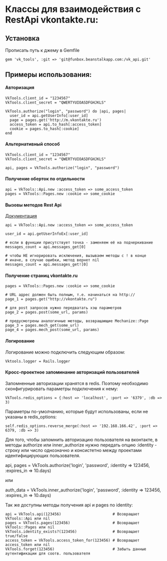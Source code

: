 Классы для взаимодействия с RestApi vkontakte.ru:
====================

Установка
---------

Прописать путь к джему в Gemfile


    gem 'vk_tools', :git => 'git@funbox.beanstalkapp.com:/vk_api.git'


Примеры использования:
----------------------

#### Авторизация

    VkTools.client_id = "1234567"
    VkTools.client_secret = "QWERTYUIOASDFGHJKLS"
    
    VkTools.authorize("login", "password") do |api, pages|
      user_id = api.getUserInfo[:user_id]
      page = pages.get('http://m.vkontakte.ru')
      access_token = api.to_hash[:access_token]
      cookie = pages.to_hash[:cookie]
    end


#### Альтернативный способ

    VkTools.client_id = "1234567"
    VkTools.client_secret = "QWERTYUIOASDFGHJKLS"
    
    api, pages = VkTools.authorize("login", "password")


#### Получение оберток по отдельности

    api = VkTools::Api.new :access_token => some_access_token
    pages = VkTools::Pages.new :cookie => some_cookie

#### Вызовы методов Rest Api
[Документация](http://vkontakte.ru/developers.php?o=-1&p=%CE%EF%E8%F1%E0%ED%E8%E5%20%EC%E5%F2%EE%E4%EE%E2%20API)

    api = VkTools::Api.new :access_token => some_access_token

    user_id = api.getUserInfoEx[:user_id]

    # если в функции присутствует точка - заменяем её на подчеркивание
    messages_count = api.messages_get[0]

    # чтобы НЕ игнорировать исключения, вызываем методы с ! в конце
    # иначе, в случае ошибки, метод вернет nil
    messages_count = api.messages_get![0]


#### Получение страниц vkontakte.ru

    pages = VkTools::Pages.new :cookie => some_cookie

    # URL адрес должен быть полным, т.е. начинаться на http://
    page_1 = pages.get("http://vkontakte.ru")

    # для post запросов нужно передватать хэш параметров
    page_2 = pages.post(some_url, params)

    # предусмотрены аналогичные методы, возвращающие Mechanize::Page
    page_3 = pages.mech_get(some_url)
    page_4 = pages.mech_post(some_url, params)


#### Логирование

Логирование можно подключить следующим образом:

    Vktools.logger = Rails.logger

#### Кросс-проектное запоминание авторизаций пользователей

Запомненные авторизации хранятся в redis. Поэтому необходимо сконфигурировать параметры подключения к нему:

    VkTools.redis_options = {:host => 'localhost', :port => '6379', :db => 3)

Параметры по-умолчанию, которые будут использованы, если не указаны в redis_options:

    self.redis_options.reverse_merge(:host => '192.168.166.42', :port => 6379, :db => 3)

Для того, чтобы запомнить авторизацию пользователя на вконтакте, в методы authorize или inner_authorize
нужно передать опцию :identity - строку или число однозначно и консистетно между проектами идентифицирующих пользователя.


   api, pages = VkTools.authorize('login', 'password', :identity => 123456, :expires_in => 10.days)

или

   auth_data = VkTools.inner_authorize('login', 'password', :identity => 123456, :expires_in => 10.days)


Так же доступны методы получения api и pages по identity:

    api = VkTools.api(123456)                       # Возвращает VkTools::Api или nil
    pages = VkTools.pages(123456)                   # Возвращает VkTools::Pages или nil
    VkTools.identity_exists?(123456)                # Возвращает true/false
    access_token = VkTools.access_token_for(123456) # Возвращает access_token или nil
    VkTools.forget(123456)                          # Забыть данные аутентификации для соотв. пользователя





